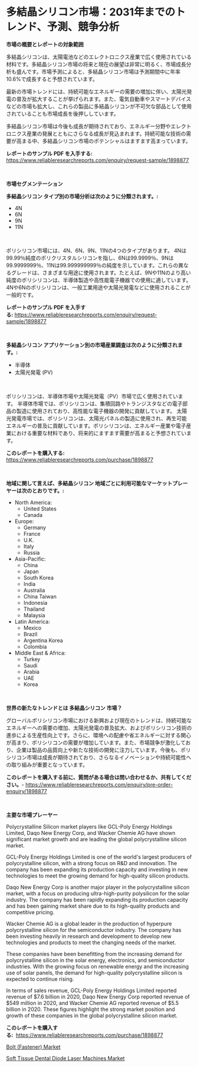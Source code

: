 <p><h1>多結晶シリコン市場：2031年までのトレンド、予測、競争分析</h1></p><p><strong>市場の概要とレポートの対象範囲</strong></p>
<p><p>多結晶シリコンは、太陽電池などのエレクトロニクス産業で広く使用されている材料です。多結晶シリコン市場の将来と現在の展望は非常に明るく、市場成長分析も盛んです。市場予測によると、多結晶シリコン市場は予測期間中に年率10.6%で成長すると予想されています。</p><p>最新の市場トレンドには、持続可能なエネルギーの需要の増加に伴い、太陽光発電の普及が拡大することが挙げられます。また、電気自動車やスマートデバイスなどの市場も拡大し、これらの製品に多結晶シリコンが不可欠な部品として使用されていることも市場成長を後押ししています。</p><p>多結晶シリコン市場は今後も成長が期待されており、エネルギー分野やエレクトロニクス産業の発展とともにさらなる成長が見込まれます。持続可能な技術の需要が高まる中、多結晶シリコン市場のポテンシャルはますます高まっています。</p></p>
<p><strong>レポートのサンプル PDF を入手する:</strong> <a href="https://www.reliableresearchreports.com/enquiry/request-sample/1898877">https://www.reliableresearchreports.com/enquiry/request-sample/1898877</a></p>
<p>&nbsp;</p>
<p><strong>市場セグメンテーション</strong></p>
<p><strong>多結晶シリコン タイプ別の市場分析は次のように分類されます。:</strong></p>
<p><ul><li>4N</li><li>6N</li><li>9N</li><li>11N</li></ul></p>
<p>&nbsp;</p>
<p><p>ポリシリコン市場には、4N、6N、9N、11Nの4つのタイプがあります。 4Nは99.99％純度のポリクリスタルシリコンを指し、6Nは99.9999％、9Nは99.9999999％、11Nは99.999999999％の純度を示しています。これらの異なるグレードは、さまざまな用途に使用されます。たとえば、9Nや11Nのより高い純度のポリシリコンは、半導体製造や高性能電子機器での使用に適しています。4Nや6Nのポリシリコンは、一般工業用途や太陽光発電などに使用されることが一般的です。</p></p>
<p><strong>レポートのサンプル PDF を入手する:</strong>&nbsp;<a href="https://www.reliableresearchreports.com/enquiry/request-sample/1898877">https://www.reliableresearchreports.com/enquiry/request-sample/1898877</a></p>
<p>&nbsp;</p>
<p><strong> 多結晶シリコン アプリケーション別の市場産業調査は次のように分類されます。:</strong></p>
<p><ul><li>半導体</li><li>太陽光発電 (PV)</li></ul></p>
<p>&nbsp;</p>
<p><p>ポリシリコンは、半導体市場や太陽光発電（PV）市場で広く使用されています。 半導体市場では、ポリシリコンは、集積回路やトランジスタなどの電子部品の製造に使用されており、高性能な電子機器の開発に貢献しています。 太陽光発電市場では、ポリシリコンは、太陽光パネルの製造に使用され、再生可能エネルギーの普及に貢献しています。ポリシリコンは、エネルギー産業や電子産業における重要な材料であり、将来的にますます需要が高まると予想されています。</p></p>
<p><strong>このレポートを購入する:</strong>&nbsp; <a href="https://www.reliableresearchreports.com/purchase/1898877">https://www.reliableresearchreports.com/purchase/1898877</a></p>
<p>&nbsp;</p>
<p><strong>地域に関して言えば、多結晶シリコン 地域ごとに利用可能なマーケットプレーヤーは次のとおりです。:</strong></p>
<p><ul>
    <li>
        North America:
        <ul>
            <li>United States</li>
            <li>Canada</li>
        </ul>
    </li>
    <li>
        Europe:
        <ul>
            <li>Germany</li>
            <li>France</li>
            <li>U.K.</li>
            <li>Italy</li>
            <li>Russia</li>
        </ul>
    </li>
    <li>
        Asia-Pacific:
        <ul>
            <li>China</li>
            <li>Japan</li>
            <li>South Korea</li>
            <li>India</li>
            <li>Australia</li>
            <li>China Taiwan</li>
            <li>Indonesia</li>
            <li>Thailand</li>
            <li>Malaysia</li>
        </ul>
    </li>
    <li>
        Latin America:
        <ul>
            <li>Mexico</li>
            <li>Brazil</li>
            <li>Argentina Korea</li>
            <li>Colombia</li>
        </ul>
    </li>
    <li>
        Middle East & Africa:
        <ul>
            <li>Turkey</li>
            <li>Saudi</li>
            <li>Arabia</li>
            <li>UAE</li>
            <li>Korea</li>
        </ul>
    </li>
    </ul></p>
<p>&nbsp;</p>
<p><strong>世界の新たなトレンドとは 多結晶シリコン 市場？</strong></p>
<p><p>グローバルポリシリコン市場における新興および現在のトレンドは、持続可能なエネルギーへの需要の増加、太陽光発電の普及拡大、およびポリシリコン技術の進歩による生産性向上です。さらに、環境への配慮や省エネルギーに対する関心が高まり、ポリシリコンの需要が増加しています。また、市場競争が激化しており、企業は製品の品質向上や新たな技術の開発に注力しています。今後も、ポリシリコン市場は成長が期待されており、さらなるイノベーションや持続可能性への取り組みが重要となっています。</p></p>
<p><strong>このレポートを購入する前に、質問がある場合は問い合わせるか、共有してください。</strong>- <a href="https://www.reliableresearchreports.com/enquiry/pre-order-enquiry/1898877">https://www.reliableresearchreports.com/enquiry/pre-order-enquiry/1898877</a></p>
<p>&nbsp;</p>
<p><strong>主要な市場プレーヤー</strong></p>
<p><p>Polycrystalline Silicon market players like GCL-Poly Energy Holdings Limited, Daqo New Energy Corp, and Wacker Chemie AG have shown significant market growth and are leading the global polycrystalline silicon market. </p><p>GCL-Poly Energy Holdings Limited is one of the world's largest producers of polycrystalline silicon, with a strong focus on R&D and innovation. The company has been expanding its production capacity and investing in new technologies to meet the growing demand for high-quality silicon products.</p><p>Daqo New Energy Corp is another major player in the polycrystalline silicon market, with a focus on producing ultra-high-purity polysilicon for the solar industry. The company has been rapidly expanding its production capacity and has been gaining market share due to its high-quality products and competitive pricing.</p><p>Wacker Chemie AG is a global leader in the production of hyperpure polycrystalline silicon for the semiconductor industry. The company has been investing heavily in research and development to develop new technologies and products to meet the changing needs of the market.</p><p>These companies have been benefitting from the increasing demand for polycrystalline silicon in the solar energy, electronics, and semiconductor industries. With the growing focus on renewable energy and the increasing use of solar panels, the demand for high-quality polycrystalline silicon is expected to continue rising.</p><p>In terms of sales revenue, GCL-Poly Energy Holdings Limited reported revenue of $7.6 billion in 2020, Daqo New Energy Corp reported revenue of $549 million in 2020, and Wacker Chemie AG reported revenue of $5.5 billion in 2020. These figures highlight the strong market position and growth of these companies in the global polycrystalline silicon market.</p></p>
<p><strong>このレポートを購入する:</strong>&nbsp;&nbsp;<a href="https://www.reliableresearchreports.com/purchase/1898877">https://www.reliableresearchreports.com/purchase/1898877</a></p>
<p><p><a href="https://github.com/Sarissaschmalingtr6fz2739/Market-Research-Report-List-1/blob/main/bolt-fastener-market.md">Bolt (Fastener) Market</a></p><p><a href="https://five-trouble-98a.notion.site/Soft-Tissue-Dental-Diode-Laser-Machines-Market-Size-Growing-and-Forecasted-for-period-from-2024-20-dd1284db8ecb475f8d02a96a65686e83">Soft Tissue Dental Diode Laser Machines Market</a></p></p>